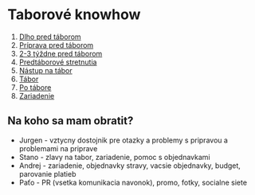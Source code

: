 # Taborové knowhow

1. [Dlho pred táborom](1-long-before.md)
2. [Príprava pred táborom](2-before.md)
3. [2-3 týždne pred táborom](3-right-before.md)
4. [Predtáborové stretnutia](8-before-meets.md)
5. [Nástup na tábor](4-checkin.md)
6. [Tábor](5-camp.md)
7. [Po tábore](6-after.md)
8. [Zariadenie](7-site.md)

## Na koho sa mam obratit?

- Jurgen - vztycny dostojnik pre otazky a problemy s pripravou a problemami na priprave
- Stano - zlavy na tabor, zariadenie, pomoc s objednavkami
- Andrej - zariadenie, objednavky stravy, vacsie objednavky, budget, parovanie platieb
- Paťo - PR (vsetka komunikacia navonok), promo, fotky, socialne siete
